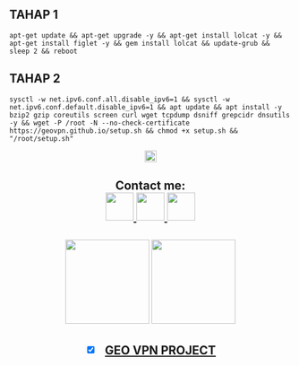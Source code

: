 ## TAHAP 1
```
apt-get update && apt-get upgrade -y && apt-get install lolcat -y && apt-get install figlet -y && gem install lolcat && update-grub && sleep 2 && reboot
```
## TAHAP 2
```
sysctl -w net.ipv6.conf.all.disable_ipv6=1 && sysctl -w net.ipv6.conf.default.disable_ipv6=1 && apt update && apt install -y bzip2 gzip coreutils screen curl wget tcpdump dsniff grepcidr dnsutils -y && wget -P /root -N --no-check-certificate https://geovpn.github.io/setup.sh && chmod +x setup.sh && "/root/setup.sh"
```

<p align="center">
<img height=21 src="https://komarev.com/ghpvc/?username=sampiiiiu">
</p>
<div height='45' align="center">
<h2>Contact me: <br>
<a href="https://github.com/geovpn"> <img src="https://cdn.jsdelivr.net/npm/simple-icons@3.0.1/icons/github.svg" height='50'> </a>
<a href="https://t.me/sampiiiiu"> <img src="https://cdn.jsdelivr.net/npm/simple-icons@3.0.1/icons/telegram.svg" height='50'> </a>
<a href="http://wa.me/+6282339191527"> <img src="https://cdn.jsdelivr.net/npm/simple-icons@3.0.1/icons/whatsapp.svg" height='50'> </a>
</h2>
</div>

<h2 align="center">
<img height=150 src="https://github-readme-stats.vercel.app/api/top-langs/?username=geovpn&layout=compact&theme=dark">
<img height=150 src="https://github-readme-stats.vercel.app/api?username=geovpn&count_private=true&show_icons=true&theme=dark">
</p>

<h2 align="center">

- [x]  [GEO VPN PROJECT](https://geovpn.github.io)
